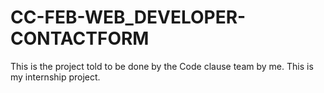 # CC-FEB-WEB_DEVELOPER-CONTACTFORM
This is the project told to be done by the Code clause team by me. This is my internship project.
